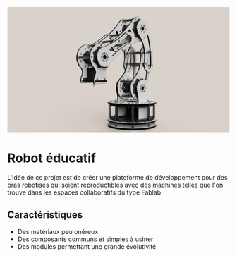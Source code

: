![image description](/assemblage_perspective.png)

# Robot éducatif

L'idée de ce projet est de créer une plateforme de développement pour des bras robotisés qui soient reproductibles avec des machines telles que l'on trouve dans les espaces collaboratifs du type Fablab.

## Caractéristiques
- Des matériaux peu onéreux
- Des composants communs et simples à usiner
- Des modules permettant une grande évolutivité

